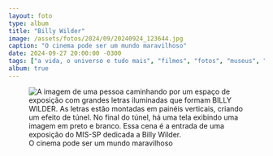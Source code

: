 ```yaml
---
layout: foto
type: album
title: "Billy Wilder"
image: /assets/fotos/2024/09/20240924_123644.jpg
caption: "O cinema pode ser um mundo maravilhoso"
date: 2024-09-27 20:00:00 -0300
tags: ["a vida, o universo e tudo mais", "filmes", "fotos", "museus", "passeios"]
album: true
---
```

<figure class="foto-post">
<img src="{{ site.baseurl }}/assets/fotos/2024/09/20240924_123644.jpg" alt="A imagem de uma pessoa caminhando por um espaço de exposição com grandes letras iluminadas que formam BILLY WILDER. As letras estão montadas em painéis verticais, criando um efeito de túnel. No final do túnel, há uma tela exibindo uma imagem em preto e branco. Essa cena é a entrada de uma exposição do MIS-SP dedicada a Billy Wilder." title="Entrando no mundo mágico do cinema">
<figcaption>O cinema pode ser um mundo maravilhoso</figcaption>
</figure>